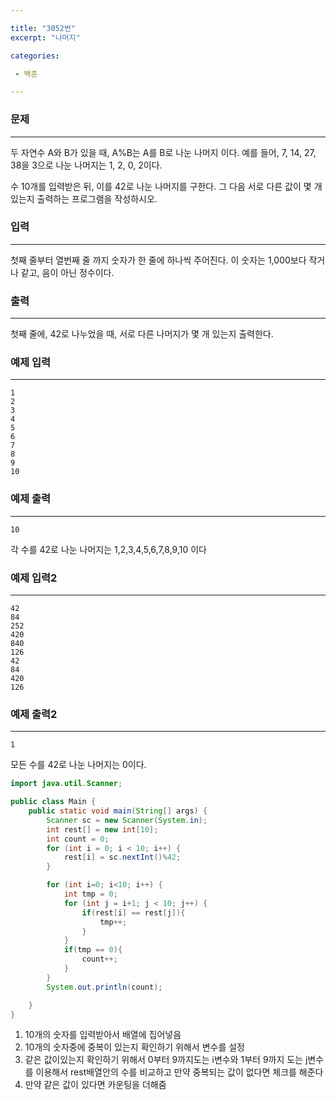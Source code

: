 ```yaml
---

title: "3052번"
excerpt: "나머지"

categories:

 - 백준 

---
```


### 문제

---

두 자연수 A와 B가 있을 때, A%B는 A를 B로 나눈 나머지 이다. 예를 들어, 7, 14, 27, 38을 3으로 나눈 나머지는 1, 2, 0, 2이다. 

수 10개를 입력받은 뒤, 이를 42로 나눈 나머지를 구한다. 그 다음 서로 다른 값이 몇 개 있는지 출력하는 프로그램을 작성하시오.

### 입력

---

첫째 줄부터 열번째 줄 까지 숫자가 한 줄에 하나씩 주어진다. 이 숫자는 1,000보다 작거나 같고, 음이 아닌 정수이다.



### 출력

---

첫째 줄에, 42로 나누었을 때, 서로 다른 나머지가 몇 개 있는지 출력한다.



### 예제 입력

---

```
1
2
3
4
5
6
7
8
9
10
```



### 예제 출력

---

```
10
```

각 수를 42로 나눈 나머지는 1,2,3,4,5,6,7,8,9,10 이다

### 예제 입력2

---

```
42
84
252
420
840
126
42
84
420
126
```

### 예제 출력2

---

```
1
```

모든 수를 42로 나눈 나머지는 0이다.



```java
import java.util.Scanner;

public class Main {
    public static void main(String[] args) {
        Scanner sc = new Scanner(System.in);
        int rest[] = new int[10];
        int count = 0;
        for (int i = 0; i < 10; i++) {
            rest[i] = sc.nextInt()%42;
        }

        for (int i=0; i<10; i++) {
            int tmp = 0;
            for (int j = i+1; j < 10; j++) {
                if(rest[i] == rest[j]){
                    tmp++;
                }
            }
            if(tmp == 0){
                count++;
            }
        }
        System.out.println(count);

    }
}
```

1. 10개의 숫자를 입력받아서 배열에 집어넣음
2. 10개의 숫자중에 중복이 있는지 확인하기 위해서 변수를 설정
3. 같은 값이있는지 확인하기 위해서 0부터 9까지도는 i변수와 1부터 9까지 도는 j변수를 이용해서 rest배열안의 수를 비교하고 만약 중복되는 값이 없다면 체크를 해준다
4. 만약 같은 값이 있다면 카운팅을 더해줌

